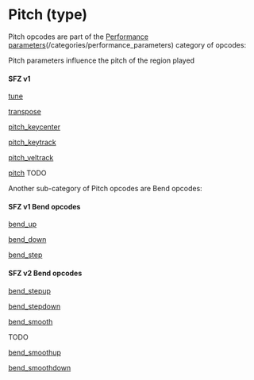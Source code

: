 ---
---
# Pitch (type)

Pitch opcodes are part of the [Performance parameters](/opcodes/sfz_/)(/categories/performance_parameters)
category of opcodes:

Pitch parameters influence the pitch of the region played

#### SFZ v1

[tune](/opcodes/tune)

[transpose](/opcodes/transpose)

[pitch_keycenter](/opcodes/pitch_keycenter)

[pitch_keytrack](/opcodes/pitch_keytrack)

[pitch_veltrack](/opcodes/pitch_veltrack)

[pitch](/opcodes/) TODO

Another sub-category of Pitch opcodes are Bend opcodes:

#### SFZ v1 Bend opcodes

[bend_up](/opcodes/bend_up)

[bend_down](/opcodes/bend_down)

[bend_step](/opcodes/bend_step)

#### SFZ v2 Bend opcodes

[bend_stepup](/opcodes/bend_stepup)

[bend_stepdown](/opcodes/bend_stepdown)

[bend_smooth](/opcodes/bend_smooth)

TODO

[bend_smoothup](/opcodes/)

[bend_smoothdown](/opcodes/)

